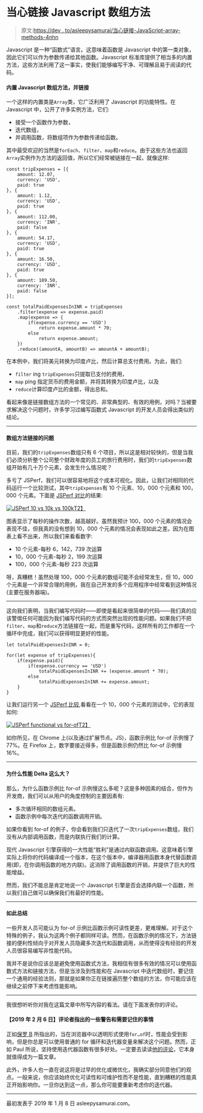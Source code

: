 # 当心链接 Javascript 数组方法

> 原文:[https://dev . to/asleepysamurai/当心链接-JavaScript-array-methods-4nhn](https://dev.to/asleepysamurai/beware-of-chaining-javascript-array-methods-4nhn)

Javascript 是一种“函数式”语言。这意味着函数是 Javascript 中的第一类对象，因此它们可以作为参数传递给其他函数。Javascript 标准库提供了相当多的内置方法，这些方法利用了这一事实，使我们能够编写干净、可理解且易于阅读的代码。

#### [](#builtin-javascript-array-methods-and%C2%A0chaining)内置 Javascript 数组方法，并链接

一个这样的内置类是`Array`类，它广泛利用了 Javascript 的功能特性。在 Javascript 中，公开了许多实例方法，它们:

*   接受一个函数作为参数，
*   迭代数组，
*   并调用函数，将数组项作为参数传递给函数。

其中最受欢迎的当然是`forEach`、`filter`、`map`和`reduce`。由于这些方法也返回`Array`实例作为方法的返回值，所以它们经常被链接在一起，就像这样:

```
const tripExpenses = [{
    amount: 12.07,
    currency: 'USD',
    paid: true
}, {
    amount: 1.12,
    currency: 'USD',
    paid: true
}, {
    amount: 112.00,
    currency: 'INR',
    paid: false
}, {
    amount: 54.17,
    currency: 'USD',
    paid: true
}, {
    amount: 16.50,
    currency: 'USD',
    paid: true
}, {
    amount: 189.50,
    currency: 'INR',
    paid: false
}];

const totalPaidExpensesInINR = tripExpenses
    .filter(expense => expense.paid)
    .map(expense => {
        if(expense.currency == 'USD')
            return expense.amount * 70;
        else
            return expense.amount;
    })
    .reduce((amountA, amountB) => amountA + amountB); 
```

在本例中，我们将美元转换为印度卢比，然后计算总支付费用。为此，我们:

*   `filter` ing `tripExpenses`只提取已支付的费用，
*   `map` ping 指定货币的费用金额，并将其转换为印度卢比，以及
*   `reduce`计算印度卢比的金额，得出总和。

看起来像是链接数组方法的一个常见的、非常典型的、有效的用例，对吗？当被要求解决这个问题时，许多学习过编写函数式 Javascript 的开发人员会得出类似的结论。

* * *

#### [](#the-problem-with-array-method-chaining)数组方法链接的问题

目前，我们的`tripExpenses`数组只有 6 个项目，所以这是相对较快的，但是当我们必须分析整个公司整个财政年度的员工的旅行费用时，我们的`tripExpenses`数组开始有几十万个元素，会发生什么情况呢？

多亏了 JSPerf，我们可以很容易地将这个成本可视化。因此，让我们对相同的代码运行一个比较测试，其中`tripExpenses`有 10 个元素、10，000 个元素和 100，000 个元素。下面是 [JSPerf 对比](https://jsperf.com/array-operations-builtin-vs-foreach/1)的结果:

[![JSPerf 10 vs 10k vs 100k](../Images/9582c700a712e33b1b50a0f9eca64017.png)T2】](https://res.cloudinary.com/practicaldev/image/fetch/s--JXxloyJg--/c_limit%2Cf_auto%2Cfl_progressive%2Cq_auto%2Cw_880/https://asleepysamurai.com/articles/beware-chaining-array-methods-javascript/img/jsperf-10vs10kvs100k.png)

图表显示了每秒的操作次数，越高越好。虽然我预计 100，000 个元素的情况会表现不佳，但我真的没有想到 10，000 个元素的情况会表现如此之差。因为在图表上看不出来，所以我们来看看数字:

*   10 个元素-每秒 6，142，739 次运算
*   10，000 个元素-每秒 2，199 次运算
*   100，000 个元素-每秒 223 次运算

呀，真糟糕！虽然处理 100，000 个元素的数组可能不会经常发生，但 10，000 个元素是一个非常合理的用例，我在自己开发的多个应用程序中经常看到这种情况(主要在服务器端)。

* * *

这向我们表明，当我们编写代码时——即使是看起来很简单的代码——我们真的应该警惕任何可能因为我们编写代码的方式而突然出现的性能问题。如果我们不把`filter`、`map`和`reduce`方法链接在一起，而是重写代码，这样所有的工作都在一个循环中完成，我们可以获得明显更好的性能。

```
let totalPaidExpensesInINR = 0;

for(let expense of tripExpenses){
    if(expense.paid){
        if(expense.currency == 'USD')
            totalPaidExpensesInINR += (expense.amount * 70);
        else
            totalPaidExpensesInINR += expense.amount;
    }
} 
```

让我们运行另一个 [JSPerf 比较](https://jsperf.com/functional-vs-for-of-array-methods/1),看看在一个 10，000 个元素的测试中，它的表现如何:

[![JSPerf functional vs for-of](../Images/1a07f4f8529a9a1e348d574bc3f837a5.png)T2】](https://res.cloudinary.com/practicaldev/image/fetch/s--eHLv58Tt--/c_limit%2Cf_auto%2Cfl_progressive%2Cq_auto%2Cw_880/https://asleepysamurai.com/articles/beware-chaining-array-methods-javascript/img/jsperf-functional-for-of.png)

如你所见，在 Chrome 上(以及通过扩展节点。JS)，函数示例比 for-of 示例慢了 77%。在 Firefox 上，数字要接近得多，但是函数示例仍然比 for-of 示例慢 16%。

* * *

#### [](#why-such-a-large-performance-delta)为什么性能 Delta 这么大？

那么，为什么函数示例比 for-of 示例慢这么多呢？这是多种因素的结合，但作为开发商，我们可以从用户的角度控制的主要因素有:

*   多次循环相同的数组元素。
*   函数示例中每次迭代的函数调用开销。

如果你看到 for-of 的例子，你会看到我们只迭代了一次`tripExpenses`数组，我们没有从内部调用函数，而是内联执行我们的计算。

现代 Javascript 引擎获得的一大性能“胜利”是通过内联函数调用。这意味着引擎实际上将你的代码编译成一个版本，在这个版本中，编译器用函数本身代替函数调用(即，在你调用函数的地方内联)。这消除了调用函数的开销，并提供了巨大的性能增益。

然而，我们不能总是肯定地说一个 Javascript 引擎是否会选择内联一个函数，所以我们自己做可以确保我们有最好的性能。

* * *

#### [](#so-in-conclusion)如此总结

一些开发人员可能认为 for-of 示例比函数示例可读性更差，更难理解。对于这个特殊的例子，我认为这两个例子都同样可读。然而，在函数示例的情况下，方法链接的便利性倾向于对开发人员隐藏多次迭代和函数调用，从而使得没有经验的开发人员很容易编写非性能代码。

我并不是说你应该总是避免使用函数式方法，我相信有很多有效的情况可以使用函数式方法和链接方法，但是当涉及到性能和在 Javascript 中迭代数组时，要记住一个通用的经验法则，那就是如果你正在链接遍历整个数组的方法，你可能应该在继续之前停下来考虑性能影响。

* * *

我很想听听你对我在这篇文章中所写内容的看法。请在下面发表你的评论。

#### 【2019 年 2 月 6 日】评论者指出的一些警告和需要记住的事情

正如[保罗 B](https://medium.com/@paul.beynon) 所指出的，当在浏览器中以透明形式使用`for…of`时，性能会受到影响，但是你总是可以使用普通的 for 循环和迭代器变量来解决这个问题。然而，正如 Paul 所说，坚持使用迭代器函数有很多好处。一定要去读读[他的评论](https://medium.com/@paul.beynon/thanks-for-taking-the-time-to-write-the-article-i-enjoyed-it-db916026647)，它本身就值得成为一篇文章。

此外，许多人也一直在说这将是过早的优化或微优化，我确实部分同意他们的观点。一般来说，你应该始终优化可读性和可维护性而不是性能，直到糟糕的性能真正开始影响你。一旦你达到这一点，那么你可能要重新考虑你的迭代器。

* * *

最初发表于 2019 年 1 月 8 日 asleepysamurai.com。